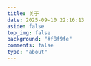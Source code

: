 ```yaml
---
title: 关于
date: 2025-09-10 22:16:13
aside: false
top_img: false
background: "#f8f9fe"
comments: false
type: "about"
---
```

